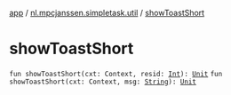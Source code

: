 [app](../index.md) / [nl.mpcjanssen.simpletask.util](index.md) / [showToastShort](.)

# showToastShort

`fun showToastShort(cxt: Context, resid: `[`Int`](https://kotlinlang.org/api/latest/jvm/stdlib/kotlin/-int/index.html)`): `[`Unit`](https://kotlinlang.org/api/latest/jvm/stdlib/kotlin/-unit/index.html)
`fun showToastShort(cxt: Context, msg: `[`String`](https://kotlinlang.org/api/latest/jvm/stdlib/kotlin/-string/index.html)`): `[`Unit`](https://kotlinlang.org/api/latest/jvm/stdlib/kotlin/-unit/index.html)